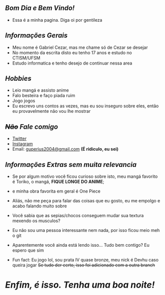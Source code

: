 ## _Bom Dia e Bem Vindo!_


- Essa é a minha pagina. Diga oi por gentileza

## _Informações Gerais_

- Meu nome é Gabriel Cezar, mas me chame só de Cezar se desejar
- No momento da escrita disto eu tenho 17 anos e estudo no CTISM/UFSM
- Estudo informatica e tenho desejo de continuar nessa area

## _Hobbies_

- Leio mangá e assisto anime
- Falo besteira e faço piada ruim
- Jogo jogos
- Eu escrevo uns contos as vezes, mas eu sou inseguro sobre eles, então eu provavelmente não vou lhe mostrar

## _~~Não~~ Fale comigo_

- [Twitter](https://twitter.com/CCezar_)
- [Instagram](https://www.instagram.com/o_ccezar/)
- Email: guperius2004@gmail.com **(É ridiculo, eu sei)**


## _Informações Extras sem muita relevancia_

- Se por algum motivo você ficou curioso sobre isto, meu mangá favorito é Toriko, o mangá, **FIQUE LONGE DO ANIME**; 
- e minha obra favorita em geral é One Piece

- Aliás, não me peça para falar das coisas que eu gosto, eu me empolgo e acabo falando muito sobre

- Você sabia que as sepias/chocos conseguem mudar sua textura mexendo os musculos?

- Eu não sou uma pessoa interessante nem nada, por isso ficou meio meh o git

- Aparentemente você ainda está lendo isso... Tudo bem contigo? Eu espero que sim

- Fun fact: Eu jogo lol, sou prata IV quase bronze, meu nick é Devhu caso queira jogar ~~Se tudo der certo, isso foi adicionado com a outra branch~~

# _Enfim, é isso. Tenha uma boa noite!_
 
